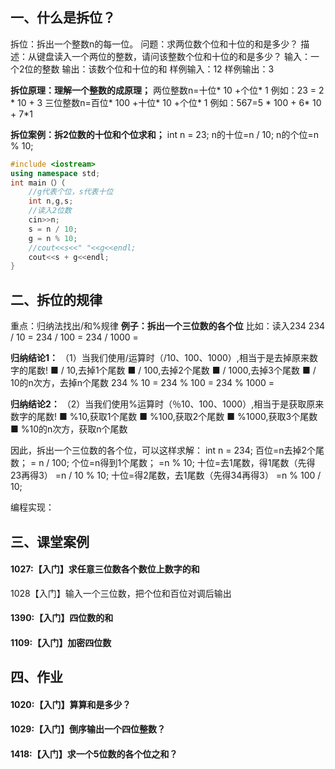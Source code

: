 ## 一、什么是拆位？

拆位：拆出一个整数n的每一位。
问题：求两位数个位和十位的和是多少？
描述：从键盘读入一个两位的整数，请问该整数个位和十位的和是多少？
输入：一个2位的整数
输出：该数个位和十位的和
样例输入：12
样例输出：3

**拆位原理：理解一个整数的成原理；**
两位整数n=十位* 10 +个位* 1
例如：23 = 2 * 10 + 3
三位整数n=百位* 100 +十位* 10 +个位* 1
例如：567=5 * 100 + 6* 10 + 7*1

**拆位案例：拆2位数的十位和个位求和；**
int n = 23;
n的十位=n / 10;
n的个位=n % 10;

```cpp
#include <iostream>
using namespace std;
int main（）（
    //g代表个位，s代表十位
    int n,g,s;
    //读入2位数
    cin>>n;
    s = n / 10;
    g = n % 10;
    //cout<<s<<" "<<g<<endl;
    cout<<s + g<<endl;
}
```



## 二、拆位的规律

重点：归纳法找出/和%规律
**例子：拆出一个三位数的各个位**
比如：读入234
234 / 10 =
234 / 100 =
234 / 1000 =

**归纳结论1：**
（1）当我们使用/运算时（/10、100、1000）,相当于是去掉原来数字的尾数!
■     /  10,去掉1个尾数
■     /  100,去掉2个尾数
■     /  1000,去掉3个尾数
■    / 10的n次方，去掉n个尾数
234 % 10 =
234 % 100 =
234 % 1000 =

**归纳结论2：**
（2）当我们使用%运算时（％10、100、1000）,相当于是获取原来数字的尾数!
■     %10,获取1个尾数
■     %100,获取2个尾数
■     %1000,获取3个尾数
■     %10的n次方，获取n个尾数

因此，拆出一个三位数的各个位，可以这样求解：
int n = 234;
百位=n去掉2个尾数；
= n / 100;
个位=n得到1个尾数；
=n % 10;
十位=去1尾数，得1尾数（先得23再得3）
=n / 10 % 10;
十位=得2尾数，去1尾数（先得34再得3）
=n % 100 / 10;

编程实现：

## 三、课堂案例

#### 1027:【入门】求任意三位数各个数位上数字的和

1028【入门】输入一个三位数，把个位和百位对调后输出

#### 1390:【入门】四位数的和

#### 1109:【入门】加密四位数

## 四、作业

#### 1020:【入门】算算和是多少？

#### 1029:【入门】倒序输出一个四位整数？
#### 1418:【入门】求一个5位数的各个位之和？
